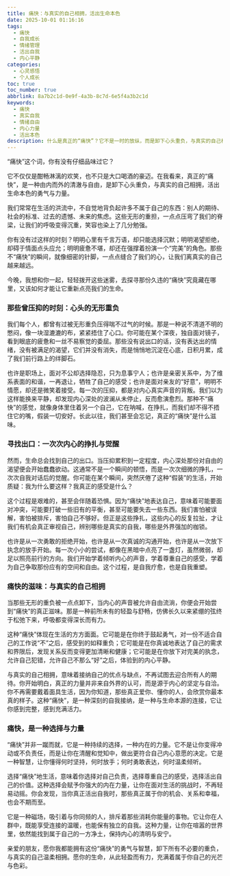 ```yaml
---
title: 痛快：与真实的自己相拥，活出生命本色
date: 2025-10-01 01:16:16
tags:
  - 痛快
  - 自我成长
  - 情绪管理
  - 活出自我
  - 内心平静
categories:
  - 心灵感悟
  - 个人成长
toc: true
toc_number: true
abbrlink: 8a7b2c1d-0e9f-4a3b-8c7d-6e5f4a3b2c1d
keywords:
  - 痛快
  - 真实自我
  - 情绪自由
  - 内心力量
  - 活出本色
description: 什么是真正的“痛快”？它不是一时的放纵，而是卸下心头重负，与真实的自己相拥，活出生命本色的勇气与自由。这篇文章将带你走进内心深处，感受从压抑到释放的蜕变，找到属于你的那份清澈与力量。
---
```


“痛快”这个词，你有没有仔细品味过它？

它不仅仅是酣畅淋漓的欢笑，也不只是大口喝酒的豪迈。在我看来，真正的“痛快”，是一种由内而外的清澈与自由，是卸下心头重负，与真实的自己相拥，活出生命本色的勇气与力量。

我们常常在生活的洪流中，不自觉地背负起许多不属于自己的东西：别人的期待、社会的标准、过去的遗憾、未来的焦虑。这些无形的重担，一点点压弯了我们的脊梁，让我们的呼吸变得沉重，笑容也染上了几分勉强。

你有没有过这样的时刻？明明心里有千言万语，却只能选择沉默；明明渴望拒绝，却碍于情面点头应允；明明疲惫不堪，却还在强撑着扮演一个“完美”的角色。那些不“痛快”的瞬间，就像细密的针脚，一点点缝合了我们的心，让我们离真实的自己越来越远。

今晚，我想和你一起，轻轻拨开这些迷雾，去探寻那份久违的“痛快”究竟藏在哪里，又该如何才能让它重新点亮我们的生命。

### 那些曾压抑的时刻：心头的无形重负

我们每个人，都曾有过被无形重负压得喘不过气的时候。那是一种说不清道不明的憋闷，像一块湿漉漉的布，紧紧捂住了心口。你可能在某个深夜，独自面对镜子，看到眼底的疲惫和一丝不易察觉的委屈。那些没有说出口的话，没有表达出的情绪，没有被满足的渴望，它们并没有消失，而是悄悄地沉淀在心底，日积月累，成了我们前行路上的绊脚石。

也许是职场上，面对不公却选择隐忍，只为息事宁人；也许是亲密关系中，为了维系表面的和谐，一再退让，牺牲了自己的感受；也许是面对亲友的“好意”，明明不情愿，却还是微笑着接受。每一次的压抑，都是对内心真实声音的背叛。我们以为这样能换来平静，却发现内心深处的波澜从未停止，反而愈演愈烈。那种不“痛快”的感觉，就像身体里住着另一个自己，它在呐喊，在挣扎，而我们却不得不捂住它的嘴，假装一切安好。长此以往，我们甚至会忘记，真正的“痛快”是什么滋味。

### 寻找出口：一次次内心的挣扎与觉醒

然而，生命总会找到自己的出口。当压抑累积到一定程度，内心深处那份对自由的渴望便会开始蠢蠢欲动。这通常不是一个瞬间的顿悟，而是一次次细微的挣扎，一次次自我对话后的觉醒。你可能在某个瞬间，突然厌倦了这种“假装”的生活，开始质疑：我为什么要这样？我真正的感受是什么？

这个过程是艰难的，甚至会伴随着恐惧。因为“痛快”地表达自己，意味着可能要面对冲突，可能要打破一些旧有的平衡，甚至可能要失去一些东西。我们害怕被误解，害怕被排斥，害怕自己不够好。但正是这些挣扎，这些内心的反复拉扯，才让我们有机会真正审视自己，辨别哪些是真实的自我，哪些是外界强加的枷锁。

也许是从一次勇敢的拒绝开始，也许是从一次真诚的沟通开始，也许是从一次放下执念的放手开始。每一次小小的尝试，都像在黑暗中点亮了一盏灯，虽然微弱，却足以照亮前行的方向。我们开始学着倾听内心的声音，学着尊重自己的感受，学着为自己争取那份应有的空间和自由。这个过程，是自我疗愈，也是自我重塑。

### 痛快的滋味：与真实的自己相拥

当那些无形的重负被一点点卸下，当内心的声音被允许自由流淌，你便会开始尝到“痛快”的真正滋味。那是一种前所未有的轻盈与舒畅，仿佛长久以来紧绷的弦终于松弛下来，呼吸都变得深长而有力。

这种“痛快”体现在生活的方方面面。它可能是在你终于鼓起勇气，对一份不适合自己的工作说“不”之后，感受到的如释重负；它可能是在你真诚地表达了自己的需求和界限后，发现关系反而变得更加清晰和健康；它可能是在你放下对完美的执念，允许自己犯错，允许自己不那么“好”之后，体验到的内心平静。

与真实的自己相拥，意味着接纳自己的优点与缺点，不再试图去迎合所有人的期待。你开始明白，真正的力量并非来自外界的认可，而是源于内心的坚定与自洽。你不再需要戴着面具生活，因为你知道，那些真正爱你、懂你的人，会欣赏你最本真的样子。这种“痛快”，是一种深刻的自我接纳，是一种与生命本源的连接，它让你感到完整，感到充满活力。

### 痛快，是一种选择与力量

“痛快”并非一蹴而就，它是一种持续的选择，一种内在的力量。它不是让你变得冲动或不负责任，而是让你在清醒和觉知中，做出更符合自己内心意愿的决定。它是一种智慧，让你懂得何时坚持，何时放手；何时勇敢表达，何时温柔倾听。

选择“痛快”地生活，意味着你选择对自己负责，选择尊重自己的感受，选择活出自己的价值。这种选择会赋予你强大的内在力量，让你在面对生活的挑战时，不再轻易动摇。你会发现，当你真正活出自我时，那些真正属于你的机会、关系和幸福，也会不期而至。

它是一种磁场，吸引着与你同频的人，排斥着那些消耗你能量的事物。它让你在人群中，既能享受连接的温暖，也能保有独立的自我。这种力量，让你在喧嚣的世界里，依然能找到属于自己的一方净土，保持内心的清明与安宁。

亲爱的朋友，愿你我都能拥有这份“痛快”的勇气与智慧，卸下所有不必要的重负，与真实的自己温柔相拥。愿你的生命，从此轻盈而有力，充满着属于你自己的光芒与色彩。
